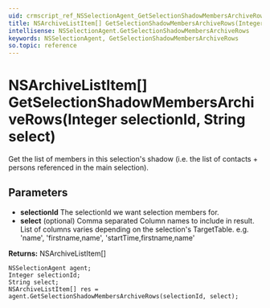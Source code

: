 ```yaml
---
uid: crmscript_ref_NSSelectionAgent_GetSelectionShadowMembersArchiveRows
title: NSArchiveListItem[] GetSelectionShadowMembersArchiveRows(Integer selectionId, String select)
intellisense: NSSelectionAgent.GetSelectionShadowMembersArchiveRows
keywords: NSSelectionAgent, GetSelectionShadowMembersArchiveRows
so.topic: reference
---
```


# NSArchiveListItem[] GetSelectionShadowMembersArchiveRows(Integer selectionId, String select)

Get the list of members in this selection's shadow (i.e. the list of contacts + persons referenced in the main selection).

## Parameters

* **selectionId** The selectionId we want selection members for.
* **select** (optional) Comma separated Column names to include in result. List of columns varies depending on the selection's TargetTable. e.g. 'name', 'firstname,name', 'startTime,firstname,name'

**Returns:** NSArchiveListItem[]

```crmscript
NSSelectionAgent agent;
Integer selectionId;
String select;
NSArchiveListItem[] res = agent.GetSelectionShadowMembersArchiveRows(selectionId, select);
```

